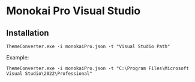 # Monokai Pro Visual Studio
## Installation
```code
ThemeConverter.exe -i monokaiPro.json -t "Visual Studio Path"
```

Example:
```code
ThemeConverter.exe -i monokaiPro.json -t "C:\Program Files\Microsoft Visual Studio\2022\Professional"
```